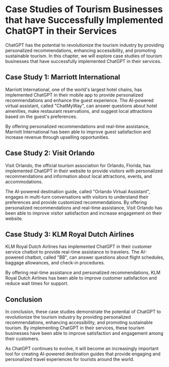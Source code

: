 Case Studies of Tourism Businesses that have Successfully Implemented ChatGPT in their Services
====================================================================================================================================================

ChatGPT has the potential to revolutionize the tourism industry by providing personalized recommendations, enhancing accessibility, and promoting sustainable tourism. In this chapter, we will explore case studies of tourism businesses that have successfully implemented ChatGPT in their services.

Case Study 1: Marriott International
------------------------------------

Marriott International, one of the world's largest hotel chains, has implemented ChatGPT in their mobile app to provide personalized recommendations and enhance the guest experience. The AI-powered virtual assistant, called "ChatMyWay", can answer questions about hotel amenities, make restaurant reservations, and suggest local attractions based on the guest's preferences.

By offering personalized recommendations and real-time assistance, Marriott International has been able to improve guest satisfaction and increase revenue through upselling opportunities.

Case Study 2: Visit Orlando
---------------------------

Visit Orlando, the official tourism association for Orlando, Florida, has implemented ChatGPT in their website to provide visitors with personalized recommendations and information about local attractions, events, and accommodations.

The AI-powered destination guide, called "Orlando Virtual Assistant", engages in multi-turn conversations with visitors to understand their preferences and provide customized recommendations. By offering personalized recommendations and real-time assistance, Visit Orlando has been able to improve visitor satisfaction and increase engagement on their website.

Case Study 3: KLM Royal Dutch Airlines
--------------------------------------

KLM Royal Dutch Airlines has implemented ChatGPT in their customer service chatbot to provide real-time assistance to travelers. The AI-powered chatbot, called "BB", can answer questions about flight schedules, baggage allowances, and check-in procedures.

By offering real-time assistance and personalized recommendations, KLM Royal Dutch Airlines has been able to improve customer satisfaction and reduce wait times for support.

Conclusion
----------

In conclusion, these case studies demonstrate the potential of ChatGPT to revolutionize the tourism industry by providing personalized recommendations, enhancing accessibility, and promoting sustainable tourism. By implementing ChatGPT in their services, these tourism businesses have been able to improve satisfaction and engagement among their customers.

As ChatGPT continues to evolve, it will become an increasingly important tool for creating AI-powered destination guides that provide engaging and personalized travel experiences for tourists around the world.
